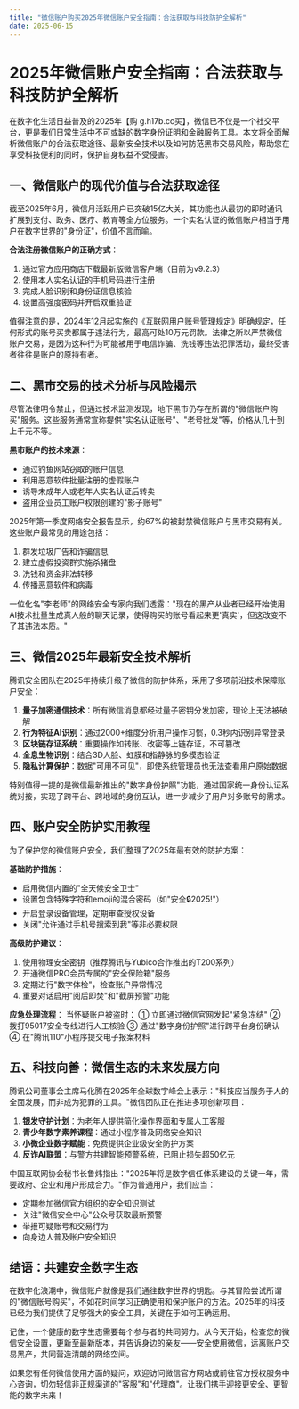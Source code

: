 ```yaml
---
title: "微信账户购买2025年微信账户安全指南：合法获取与科技防护全解析"
date: 2025-06-15
---
```

# 2025年微信账户安全指南：合法获取与科技防护全解析

在数字化生活日益普及的2025年【购 g.h17b.cc买】，微信已不仅是一个社交平台，更是我们日常生活中不可或缺的数字身份证明和金融服务工具。本文将全面解析微信账户的合法获取途径、最新安全技术以及如何防范黑市交易风险，帮助您在享受科技便利的同时，保护自身权益不受侵害。

## 一、微信账户的现代价值与合法获取途径

截至2025年6月，微信月活跃用户已突破15亿大关，其功能也从最初的即时通讯扩展到支付、政务、医疗、教育等全方位服务。一个实名认证的微信账户相当于用户在数字世界的"身份证"，价值不言而喻。

**合法注册微信账户的正确方式**：
1. 通过官方应用商店下载最新版微信客户端（目前为v9.2.3）
2. 使用本人实名认证的手机号码进行注册
3. 完成人脸识别和身份证信息核验
4. 设置高强度密码并开启双重验证

值得注意的是，2024年12月起实施的《互联网用户账号管理规定》明确规定，任何形式的账号买卖都属于违法行为，最高可处10万元罚款。法律之所以严禁微信账户交易，是因为这种行为可能被用于电信诈骗、洗钱等违法犯罪活动，最终受害者往往是账户的原持有者。

## 二、黑市交易的技术分析与风险揭示

尽管法律明令禁止，但通过技术监测发现，地下黑市仍存在所谓的"微信账户购买"服务。这些服务通常宣称提供"实名认证账号"、"老号批发"等，价格从几十到上千元不等。

**黑市账户的技术来源**：
- 通过钓鱼网站窃取的账户信息
- 利用恶意软件批量注册的虚假账户
- 诱导未成年人或老年人实名认证后转卖
- 盗用企业员工账户权限创建的"影子账号"

2025年第一季度网络安全报告显示，约67%的被封禁微信账户与黑市交易有关。这些账户最常见的用途包括：
1. 群发垃圾广告和诈骗信息
2. 建立虚假投资群实施杀猪盘
3. 洗钱和资金非法转移
4. 传播恶意软件和病毒

一位化名"李老师"的网络安全专家向我们透露："现在的黑产从业者已经开始使用AI技术批量生成真人般的聊天记录，使得购买的账号看起来更'真实'，但这改变不了其违法本质。"

## 三、微信2025年最新安全技术解析

腾讯安全团队在2025年持续升级了微信的防护体系，采用了多项前沿技术保障账户安全：

1. **量子加密通信技术**：所有微信消息都经过量子密钥分发加密，理论上无法被破解
2. **行为特征AI识别**：通过2000+维度分析用户操作习惯，0.3秒内识别异常登录
3. **区块链存证系统**：重要操作如转账、改密等上链存证，不可篡改
4. **全息生物识别**：结合3D人脸、虹膜和指静脉的多模态验证
5. **隐私计算保护**：数据"可用不可见"，即使系统管理员也无法查看用户原始数据

特别值得一提的是微信最新推出的"数字身份护照"功能，通过国家统一身份认证系统对接，实现了跨平台、跨地域的身份互认，进一步减少了用户对多账号的需求。

## 四、账户安全防护实用教程

为了保护您的微信账户安全，我们整理了2025年最有效的防护方案：

**基础防护措施**：
- 启用微信内置的"全天候安全卫士"
- 设置包含特殊字符和emoji的混合密码（如"安全🔒2025!"）
- 开启登录设备管理，定期审查授权设备
- 关闭"允许通过手机号搜索到我"等非必要权限

**高级防护建议**：
1. 使用物理安全密钥（推荐腾讯与Yubico合作推出的T200系列）
2. 开通微信PRO会员专属的"安全保险箱"服务
3. 定期进行"数字体检"，检查账户异常情况
4. 重要对话启用"阅后即焚"和"截屏预警"功能

**应急处理流程**：
当怀疑账户被盗时：
① 立即通过微信官网发起"紧急冻结"
② 拨打95017安全专线进行人工核验
③ 通过"数字身份护照"进行跨平台身份确认
④ 在"腾讯110"小程序提交电子报案材料

## 五、科技向善：微信生态的未来发展方向

腾讯公司董事会主席马化腾在2025年全球数字峰会上表示："科技应当服务于人的全面发展，而非成为犯罪的工具。"微信团队正在推进多项创新项目：

1. **银发守护计划**：为老年人提供简化操作界面和专属人工客服
2. **青少年数字素养课程**：通过小程序普及网络安全知识
3. **小微企业数字赋能**：免费提供企业级安全防护方案
4. **反诈AI联盟**：与警方共建智能预警系统，已阻止损失超50亿元

中国互联网协会秘书长鲁炜指出："2025年将是数字信任体系建设的关键一年，需要政府、企业和用户形成合力。"作为普通用户，我们应当：

- 定期参加微信官方组织的安全知识测试
- 关注"微信安全中心"公众号获取最新预警
- 举报可疑账号和交易行为
- 向身边人普及账户安全知识

## 结语：共建安全数字生态

在数字化浪潮中，微信账户就像是我们通往数字世界的钥匙。与其冒险尝试所谓的"微信账号购买"，不如花时间学习正确使用和保护账户的方法。2025年的科技已经为我们提供了足够强大的安全工具，关键在于如何正确运用。

记住，一个健康的数字生态需要每个参与者的共同努力。从今天开始，检查您的微信安全设置，更新至最新版本，并告诉身边的亲友——安全使用微信，远离账户交易黑产，共同营造清朗的网络空间。

如果您有任何微信使用方面的疑问，欢迎访问微信官方网站或前往官方授权服务中心咨询，切勿轻信非正规渠道的"客服"和"代理商"。让我们携手迎接更安全、更智能的数字未来！
